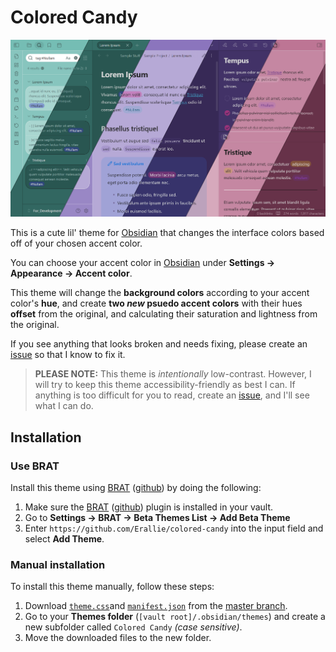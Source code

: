# Colored Candy
![Colored Candy Preview](Attachments/colored-candy-combined-preview-2.png)

This is a cute lil' theme for [Obsidian](https://obsidian.md/) that changes the interface colors based off of your chosen accent color.

You can choose your accent color in [Obsidian](https://obsidian.md/) under **Settings → Appearance → Accent color**.

This theme will change the **background colors** according to your accent color's **hue**, and create **two *new* psuedo accent colors** with their hues **offset** from the original, and calculating their saturation and lightness from the original.

If you see anything that looks broken and needs fixing, please create an [issue](https://github.com/Erallie/colored-candy/issues) so that I know to fix it.

> **PLEASE NOTE:** This theme is *intentionally* low-contrast. However, I will try to keep this theme accessibility-friendly as best I can. If anything is too difficult for you to read, create an [issue](https://github.com/Erallie/colored-candy/issues), and I'll see what I can do.

## Installation
### Use BRAT
Install this theme using [BRAT](obsidian://show-plugin?id=obsidian42-brat) ([github](https://github.com/TfTHacker/obsidian42-brat)) by doing the following:
1. Make sure the [BRAT](obsidian://show-plugin?id=obsidian42-brat) ([github](https://github.com/TfTHacker/obsidian42-brat)) plugin is installed in your vault.
2. Go to **Settings → BRAT → Beta Themes List → Add Beta Theme**
3. Enter `https://github.com/Erallie/colored-candy` into the input field and select **Add Theme**.
### Manual installation
To install this theme manually, follow these steps:
1. Download [`theme.css`](https://github.com/Erallie/colored-candy/blob/master/theme.css)and [`manifest.json`](https://github.com/Erallie/colored-candy/blob/master/manifest.json) from the [master branch](https://github.com/Erallie/colored-candy/tree/master).
2. Go to your **Themes folder** (`[vault root]/.obsidian/themes`) and create a new subfolder called `Colored Candy` *(case sensitive)*.
3. Move the downloaded files to the new folder.